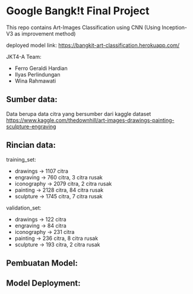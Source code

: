 # Google Bangk!t Final Project
This repo contains Art-Images Classification using CNN (Using Inception-V3 as improvement method)

deployed model link: https://bangkit-art-classification.herokuapp.com/

JKT4-A Team:
- Ferro Geraldi Hardian
- Ilyas Perlindungan
- Wina Rahmawati

## Sumber data:

Data berupa data citra yang bersumber dari kaggle dataset https://www.kaggle.com/thedownhill/art-images-drawings-painting-sculpture-engraving

## Rincian data:

  training_set:
  - drawings -> 1107 citra
  - engraving -> 760 citra, 3 citra rusak
  - iconography -> 2079 citra, 2 citra rusak
  - painting -> 2128 citra, 84 citra rusak
  - sculpture -> 1745 citra, 7 citra rusak
    
  validation_set:
  - drawings -> 122 citra
  - engraving -> 84 citra
  - iconography -> 231 citra
  - painting -> 236 citra, 8 citra rusak
  - sculpture -> 193 citra, 2 citra rusak

## Pembuatan Model:



## Model Deployment:




